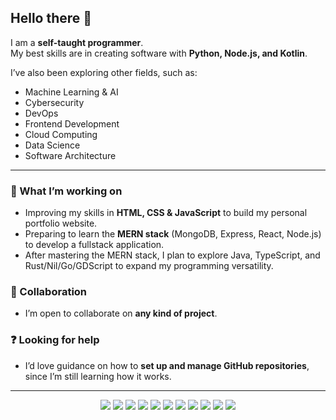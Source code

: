 ## Hello there 👋  

I am a **self-taught programmer**.  
My best skills are in creating software with **Python, Node.js, and Kotlin**.  

I’ve also been exploring other fields, such as:  
- Machine Learning & AI  
- Cybersecurity  
- DevOps  
- Frontend Development  
- Cloud Computing  
- Data Science  
- Software Architecture  

---

### 🌱 What I’m working on
- Improving my skills in **HTML, CSS & JavaScript** to build my personal portfolio website.  
- Preparing to learn the **MERN stack** (MongoDB, Express, React, Node.js) to develop a fullstack application.
- After mastering the MERN stack, I plan to explore Java, TypeScript, and Rust/Nil/Go/GDScript to expand my programming versatility.

### 🤝 Collaboration
- I’m open to collaborate on **any kind of project**.  

### ❓ Looking for help
- I’d love guidance on how to **set up and manage GitHub repositories**, since I’m still learning how it works.  

---
<p align="center">
  <img src="https://skillicons.dev/icons?i=python" />
  <img src="https://skillicons.dev/icons?i=js" />
  <img src="https://skillicons.dev/icons?i=nodejs" />
  <img src="https://skillicons.dev/icons?i=html" />
  <img src="https://skillicons.dev/icons?i=css" />
  <img src="https://skillicons.dev/icons?i=kotlin" />
  <img src="https://skillicons.dev/icons?i=cpp" />
  <img src="https://skillicons.dev/icons?i=c" />
  <img src="https://skillicons.dev/icons?i=bash" />
  <img src="https://skillicons.dev/icons?i=mysql" />
  <img src="https://skillicons.dev/icons?i=git" />
</p>
